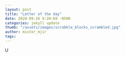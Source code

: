 ```yaml
---
layout: post
title: "Letter of the day"
date: 2020-09-26 9:20:69 -0500
categories: jekyll update
thumb: "/assets/images/scrabble_blocks_scrambled.jpg"
author: mister_mjir
tags:
---
```

U
